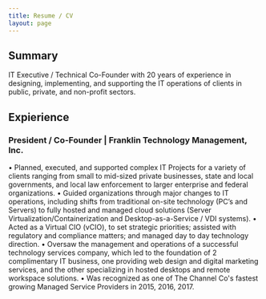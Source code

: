 ```yaml
---
title: Resume / CV
layout: page
---
```

## Summary

IT Executive / Technical Co-Founder with 20 years of experience in designing, implementing, and supporting the IT operations of clients in public, private, and non-profit sectors.

## Expierience

### President / Co-Founder | Franklin Technology Management, Inc.

• Planned, executed, and supported complex IT Projects for a variety of clients ranging from small to mid-sized private businesses, state and local governments, and local law enforcement to larger enterprise and federal organizations.
• Guided organizations through major changes to IT operations, including shifts from traditional on-site technology (PC’s and Servers) to fully hosted and managed cloud solutions (Server Virtualization/Containerization and Desktop-as-a-Service / VDI systems).
• Acted as a Virtual CIO (vCIO), to set strategic priorities; assisted with regulatory and compliance matters; and managed day to day technology direction.
• Oversaw the management and operations of a successful technology services company, which led to the foundation of 2 complimentary IT business, one providing web design and digital marketing services, and the other specializing in hosted desktops and remote workspace solutions.
• Was recognized as one of The Channel Co's fastest growing Managed Service Providers in 2015, 2016, 2017.
